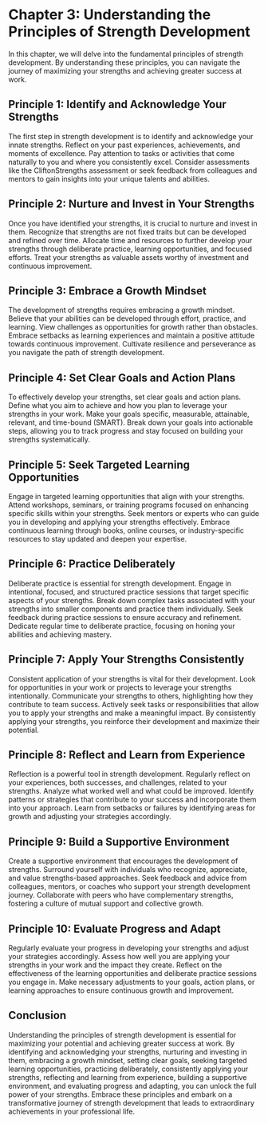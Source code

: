 Chapter 3: Understanding the Principles of Strength Development
===============================================================

In this chapter, we will delve into the fundamental principles of strength development. By understanding these principles, you can navigate the journey of maximizing your strengths and achieving greater success at work.

Principle 1: Identify and Acknowledge Your Strengths
----------------------------------------------------

The first step in strength development is to identify and acknowledge your innate strengths. Reflect on your past experiences, achievements, and moments of excellence. Pay attention to tasks or activities that come naturally to you and where you consistently excel. Consider assessments like the CliftonStrengths assessment or seek feedback from colleagues and mentors to gain insights into your unique talents and abilities.

Principle 2: Nurture and Invest in Your Strengths
-------------------------------------------------

Once you have identified your strengths, it is crucial to nurture and invest in them. Recognize that strengths are not fixed traits but can be developed and refined over time. Allocate time and resources to further develop your strengths through deliberate practice, learning opportunities, and focused efforts. Treat your strengths as valuable assets worthy of investment and continuous improvement.

Principle 3: Embrace a Growth Mindset
-------------------------------------

The development of strengths requires embracing a growth mindset. Believe that your abilities can be developed through effort, practice, and learning. View challenges as opportunities for growth rather than obstacles. Embrace setbacks as learning experiences and maintain a positive attitude towards continuous improvement. Cultivate resilience and perseverance as you navigate the path of strength development.

Principle 4: Set Clear Goals and Action Plans
---------------------------------------------

To effectively develop your strengths, set clear goals and action plans. Define what you aim to achieve and how you plan to leverage your strengths in your work. Make your goals specific, measurable, attainable, relevant, and time-bound (SMART). Break down your goals into actionable steps, allowing you to track progress and stay focused on building your strengths systematically.

Principle 5: Seek Targeted Learning Opportunities
-------------------------------------------------

Engage in targeted learning opportunities that align with your strengths. Attend workshops, seminars, or training programs focused on enhancing specific skills within your strengths. Seek mentors or experts who can guide you in developing and applying your strengths effectively. Embrace continuous learning through books, online courses, or industry-specific resources to stay updated and deepen your expertise.

Principle 6: Practice Deliberately
----------------------------------

Deliberate practice is essential for strength development. Engage in intentional, focused, and structured practice sessions that target specific aspects of your strengths. Break down complex tasks associated with your strengths into smaller components and practice them individually. Seek feedback during practice sessions to ensure accuracy and refinement. Dedicate regular time to deliberate practice, focusing on honing your abilities and achieving mastery.

Principle 7: Apply Your Strengths Consistently
----------------------------------------------

Consistent application of your strengths is vital for their development. Look for opportunities in your work or projects to leverage your strengths intentionally. Communicate your strengths to others, highlighting how they contribute to team success. Actively seek tasks or responsibilities that allow you to apply your strengths and make a meaningful impact. By consistently applying your strengths, you reinforce their development and maximize their potential.

Principle 8: Reflect and Learn from Experience
----------------------------------------------

Reflection is a powerful tool in strength development. Regularly reflect on your experiences, both successes, and challenges, related to your strengths. Analyze what worked well and what could be improved. Identify patterns or strategies that contribute to your success and incorporate them into your approach. Learn from setbacks or failures by identifying areas for growth and adjusting your strategies accordingly.

Principle 9: Build a Supportive Environment
-------------------------------------------

Create a supportive environment that encourages the development of strengths. Surround yourself with individuals who recognize, appreciate, and value strengths-based approaches. Seek feedback and advice from colleagues, mentors, or coaches who support your strength development journey. Collaborate with peers who have complementary strengths, fostering a culture of mutual support and collective growth.

Principle 10: Evaluate Progress and Adapt
-----------------------------------------

Regularly evaluate your progress in developing your strengths and adjust your strategies accordingly. Assess how well you are applying your strengths in your work and the impact they create. Reflect on the effectiveness of the learning opportunities and deliberate practice sessions you engage in. Make necessary adjustments to your goals, action plans, or learning approaches to ensure continuous growth and improvement.

Conclusion
----------

Understanding the principles of strength development is essential for maximizing your potential and achieving greater success at work. By identifying and acknowledging your strengths, nurturing and investing in them, embracing a growth mindset, setting clear goals, seeking targeted learning opportunities, practicing deliberately, consistently applying your strengths, reflecting and learning from experience, building a supportive environment, and evaluating progress and adapting, you can unlock the full power of your strengths. Embrace these principles and embark on a transformative journey of strength development that leads to extraordinary achievements in your professional life.
